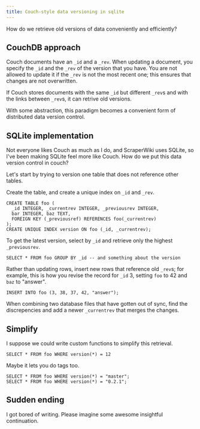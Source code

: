 ```yaml
---
title: Couch-style data versioning in sqlite
---
```


How do we retrieve old versions of data conveniently and efficiently?

CouchDB approach
---------
Couch documents have an `_id` and a `_rev`. When updating a document,
you specify the `_id` and the `_rev` of the version that you have.
You are not allowed to update it if the `_rev` is not the most recent one;
this ensures that changes are not overwritten.

If Couch stores documents with the same `_id` but different `_rev`s
and with the links between `_rev`s, it can retrive old versions.

With some abstraction, this paradigm becomes a convenient form of
distributed data version control.

SQLite implementation
--------------
Not everyone likes Couch as much as I do, and ScraperWiki uses SQLite,
so I've been making SQLite feel more like Couch. How do we put this
data version control in couch?

Let's start by trying to version one table that does not reference
other tables.

Create the table, and create a unique index on `_id` and `_rev`.

    CREATE TABLE foo (
      _id INTEGER, _currentrev INTEGER, _previousrev INTEGER,
      bar INTEGER, baz TEXT,
      FOREIGN KEY (_previousref) REFERENCES foo(_currentrev)
    );
    CREATE UNIQUE INDEX version ON foo (_id, _currentrev);

To get the latest version, select by `_id` and retrieve only
the highest `_previousrev`.

    SELECT * FROM foo GROUP BY _id -- and something about the version

Rather than updating rows, insert new rows that reference
old `_rev`s; for example, this is how you revise the record
for `_id` 3, setting `foo` to 42 and `baz` to "answer".

    INSERT INTO foo (3, 38, 37, 42, "answer");

When combining two database files that have gotten out of sync,
find the discrepencies and add a newer `_currentrev` that merges
the changes.

Simplify
-------------

I suppose we could write custom functions to simplify this retrieval.

    SELECT * FROM foo WHERE version(*) = 12

Maybe it lets you do tags too.

    SELECT * FROM foo WHERE version(*) = "master";
    SELECT * FROM foo WHERE version(*) = "0.2.1";

Sudden ending
------
I got bored of writing. Please imagine some awesome insightful continuation.

